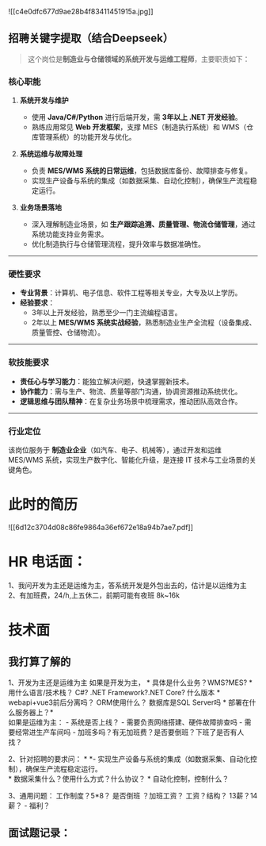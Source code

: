 ![[c4e0dfc677d9ae28b4f83411451915a.jpg]] 
## 招聘关键字提取（结合Deepseek）
>这个岗位是**制造业与仓储领域的系统开发与运维工程师**，主要职责如下：

### **核心职能**  
1. **系统开发与维护**  
   - 使用 **Java/C#/Python** 进行后端开发，需 **3年以上 .NET 开发经验**。  
   - 熟练应用常见 **Web 开发框架**，支撑 MES（制造执行系统）和 WMS（仓库管理系统）的功能开发与优化。  

2. **系统运维与故障处理**  
   - 负责 **MES/WMS 系统的日常运维**，包括数据库备份、故障排查与修复。  
   - 实现生产设备与系统的集成（如数据采集、自动化控制），确保生产流程稳定运行。  

3. **业务场景落地**  
   - 深入理解制造业场景，如 **生产跟踪追溯、质量管理、物流仓储管理**，通过系统功能支持业务需求。  
   - 优化制造执行与仓储管理流程，提升效率与数据准确性。  

---

### **硬性要求**  
- **专业背景**：计算机、电子信息、软件工程等相关专业，大专及以上学历。  
- **经验要求**：  
  - 3年以上开发经验，熟悉至少一门主流编程语言。  
  - 2年以上 **MES/WMS 系统实战经验**，熟悉制造业生产全流程（设备集成、质量管控、仓储物流）。  

---

### **软技能要求**  
- **责任心与学习能力**：能独立解决问题，快速掌握新技术。  
- **协作能力**：需与生产、物流、质量等部门沟通，协调资源推动系统优化。  
- **逻辑思维与团队精神**：在复杂业务场景中梳理需求，推动团队高效合作。  

---

### **行业定位**  
该岗位服务于 **制造业企业**（如汽车、电子、机械等），通过开发和运维 MES/WMS 系统，实现生产数字化、智能化升级，是连接 IT 技术与工业场景的关键角色。
# 此时的简历
![[6d12c3704d08c86fe9864a36ef672e18a94b7ae7.pdf]]

# HR 电话面：
1、我问开发为主还是运维为主，答系统开发是外包出去的，估计是以运维为主
2、有加班费，24/h,上五休二，前期可能有夜班  8k~16k


# 技术面
## 我打算了解的
1、开发为主还是运维为主
	如果是开发为主，
		* 具体是什么业务？WMS?MES?
		* 用什么语言/技术栈？ C#? .NET Framework?.NET Core? 什么版本
			* webapi+vue3前后分离吗？ ORM使用什么？ 数据库是SQL Server吗
		 * 部署在什么服务器上？*  
	 如果是运维为主：
	- 系统是否上线？
	- 需要负责网络搭建、硬件故障排查吗
	- 需要经常进生产车间吗
	- 加班多吗？有无加班费？是否要倒班？下班了是否有人找？
		 
2、针对招聘的要求问：
	* *- 实现生产设备与系统的集成（如数据采集、自动化控制），确保生产流程稳定运行。  
		* 数据采集什么？使用什么方式？什么协议？
		* 自动化控制，控制什么？

3、通用问题：
	工作制度？5*8？ 是否倒班 ？加班工资？
	 工资？结构？ 13薪？14薪？
	- 福利？

## 面试题记录：
